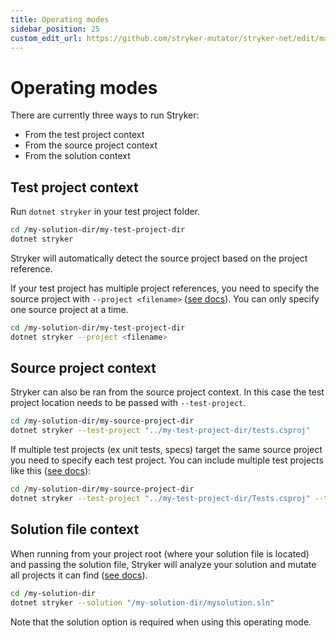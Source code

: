 ```yaml
---
title: Operating modes
sidebar_position: 25
custom_edit_url: https://github.com/stryker-mutator/stryker-net/edit/master/docs/operating-modes.md
---
```

# Operating modes

There are currently three ways to run Stryker:

- From the test project context
- From the source project context
- From the solution context

## Test project context

Run `dotnet stryker` in your test project folder.

```bash
cd /my-solution-dir/my-test-project-dir
dotnet stryker
```

Stryker will automatically detect the source project based on the project reference.

If your test project has multiple project references, you need to specify the source project with `--project <filename>` ([see docs](https://stryker-mutator.io/docs/stryker-net/configuration/#project-file-name)). You can only specify one source project at a time.

```bash
cd /my-solution-dir/my-test-project-dir
dotnet stryker --project <filename>
```

## Source project context

Stryker can also be ran from the source project context. In this case the test project location needs to be passed with `--test-project`.

```bash
cd /my-solution-dir/my-source-project-dir
dotnet stryker --test-project "../my-test-project-dir/tests.csproj"
```

If multiple test projects (ex unit tests, specs) target the same source project you need to specify each test project. You can include multiple test projects like this ([see docs](https://stryker-mutator.io/docs/stryker-net/configuration/#test-projects-string)):

```bash
cd /my-solution-dir/my-source-project-dir
dotnet stryker --test-project "../my-test-project-dir/Tests.csproj" --test-project "../my-test-project-dir/MoreTests.csproj"
```

## Solution file context

When running from your project root (where your solution file is located) and passing the solution file, Stryker will analyze your solution and mutate all projects it can find ([see docs](https://stryker-mutator.io/docs/stryker-net/configuration/#solution-path)).

```bash
cd /my-solution-dir
dotnet stryker --solution "/my-solution-dir/mysolution.sln"
```

Note that the solution option is required when using this operating mode.
